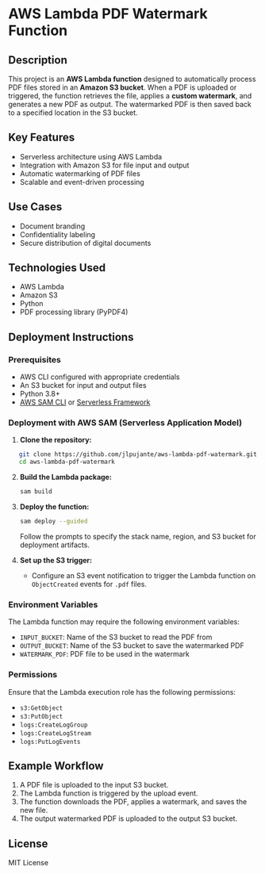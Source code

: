 # AWS Lambda PDF Watermark Function

## Description

This project is an **AWS Lambda function** designed to automatically process PDF files stored in an **Amazon S3 bucket**. When a PDF is uploaded or triggered, the function retrieves the file, applies a **custom watermark**, and generates a new PDF as output. The watermarked PDF is then saved back to a specified location in the S3 bucket.

## Key Features

- Serverless architecture using AWS Lambda
- Integration with Amazon S3 for file input and output
- Automatic watermarking of PDF files
- Scalable and event-driven processing

## Use Cases

- Document branding
- Confidentiality labeling
- Secure distribution of digital documents

## Technologies Used

- AWS Lambda
- Amazon S3
- Python
- PDF processing library (PyPDF4)

## Deployment Instructions

### Prerequisites

- AWS CLI configured with appropriate credentials
- An S3 bucket for input and output files
- Python 3.8+
- [AWS SAM CLI](https://docs.aws.amazon.com/serverless-application-model/latest/developerguide/install-sam-cli.html) or [Serverless Framework](https://www.serverless.com/framework/docs/getting-started)

### Deployment with AWS SAM (Serverless Application Model)

1. **Clone the repository:**

```bash
   git clone https://github.com/jlpujante/aws-lambda-pdf-watermark.git
   cd aws-lambda-pdf-watermark
````

2. **Build the Lambda package:**

   ```bash
   sam build
   ```

3. **Deploy the function:**

   ```bash
   sam deploy --guided
   ```

   Follow the prompts to specify the stack name, region, and S3 bucket for deployment artifacts.

4. **Set up the S3 trigger:**

   * Configure an S3 event notification to trigger the Lambda function on `ObjectCreated` events for `.pdf` files.

### Environment Variables

The Lambda function may require the following environment variables:

* `INPUT_BUCKET`: Name of the S3 bucket to read the PDF from
* `OUTPUT_BUCKET`: Name of the S3 bucket to save the watermarked PDF
* `WATERMARK_PDF`: PDF file to be used in the watermark

### Permissions

Ensure that the Lambda execution role has the following permissions:

* `s3:GetObject`
* `s3:PutObject`
* `logs:CreateLogGroup`
* `logs:CreateLogStream`
* `logs:PutLogEvents`

## Example Workflow

1. A PDF file is uploaded to the input S3 bucket.
2. The Lambda function is triggered by the upload event.
3. The function downloads the PDF, applies a watermark, and saves the new file.
4. The output watermarked PDF is uploaded to the output S3 bucket.

## License

MIT License

```
